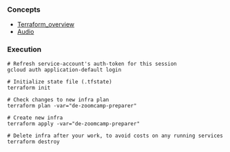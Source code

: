 ### Concepts
* [Terraform_overview](../1_terraform_overview.md)
* [Audio](https://drive.google.com/file/d/1IqMRDwJV-m0v9_le_i2HA_UbM_sIWgWx/view?usp=sharing)

### Execution

```shell
# Refresh service-account's auth-token for this session
gcloud auth application-default login

# Initialize state file (.tfstate)
terraform init

# Check changes to new infra plan
terraform plan -var="de-zoomcamp-preparer"
```

```shell
# Create new infra
terraform apply -var="de-zoomcamp-preparer"
```

```shell
# Delete infra after your work, to avoid costs on any running services
terraform destroy
```
